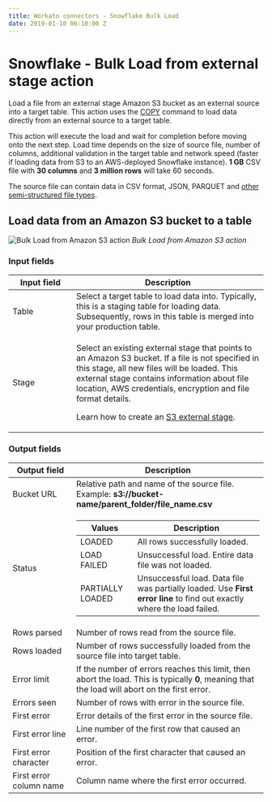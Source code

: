 ```yaml
---
title: Workato connectors - Snowflake Bulk Load
date: 2019-01-10 06:10:00 Z
---
```


# Snowflake - Bulk Load from external stage action

Load a file from an external stage Amazon S3 bucket as an external source into a target table. This action uses the [COPY](https://docs.snowflake.net/manuals/sql-reference/sql/copy-into-table.html#output) command to load data directly from an external source to a target table.

This action will execute the load and wait for completion before moving onto the next step. Load time depends on the size of source file, number of columns, additional validation in the target table and network speed (faster if loading data from S3 to an AWS-deployed Snowflake instance). **1 GB** CSV file with **30 columns** and **3 million rows** will take 60 seconds.

The source file can contain data in CSV format, JSON, PARQUET and [other semi-structured file types](https://docs.snowflake.net/manuals/sql-reference/sql/copy-into-table.html#format-type-options-formattypeoptions).

## Load data from an Amazon S3 bucket to a table

![Bulk Load from Amazon S3 action](~@img/snowflake/bulk-load-s3.png)
*Bulk Load from Amazon S3 action*

### Input fields

<table class="unchanged rich-diff-level-one">
  <thead>
    <tr>
        <th width='25%'>Input field</th>
        <th>Description</th>
    </tr>
  </thead>
  <tbody>
    <tr>
      <td>Table</a></td>
      <td>
        Select a target table to load data into. Typically, this is a staging table for loading data. Subsequently, rows in this table is merged into your production table.
      </td>
    </tr>
    <tr>
      <td>Stage</td>
      <td>
        <p>Select an existing external stage that points to an Amazon S3 bucket. If a file is not specified in this stage, all new files will be loaded. This external stage contains information about file location, AWS credentials, encryption and file format details.</p>
        <p>Learn how to create an <a href="https://docs.snowflake.net/manuals/user-guide/data-load-s3-create-stage.html">S3 external stage</a>.</p>
      </td>
    </tr>
  </tbody>
</table>

### Output fields

<table class="unchanged rich-diff-level-one">
  <thead>
    <tr>
      <th width='25%'>Output field</th>
      <th>Description</th>
    </tr>
  </thead>
  <tbody>
    <tr>
      <td>Bucket URL</td>
      <td>Relative path and name of the source file.<br>Example: <b>s3://bucket-name/parent_folder/file_name.csv</b></td>
    </tr>
    <tr>
      <td>Status</td>
      <td>
        <table class="unchanged rich-diff-level-one">
          <thead>
            <tr>
              <th>Values</th>
              <th>Description</th>
            </tr>
          </thead>
          <tbody>
            <tr>
              <td>LOADED</td>
              <td>All rows successfully loaded.</td>
            </tr>
            <tr>
              <td>LOAD FAILED</td>
              <td>Unsuccessful load. Entire data file was not loaded.</td>
            </tr>
            <tr>
              <td>PARTIALLY LOADED</td>
              <td>Unsuccessful load. Data file was partially loaded. Use <b>First error line</b> to find out exactly where the load failed.</td>
            </tr>
          </tbody>
        </table>
      </td>
    </tr>
    <tr>
      <td>Rows parsed</td>
      <td>Number of rows read from the source file.</td>
    </tr>
    <tr>
      <td>Rows loaded</td>
      <td>Number of rows successfully loaded from the source file into target table.</td>
    </tr>
    <tr>
      <td>Error limit</td>
      <td>If the number of errors reaches this limit, then abort the load. This is typically <b>0</b>, meaning that the load will abort on the first error.</td>
    </tr>
    <tr>
      <td>Errors seen</td>
      <td>Number of rows with error in the source file.</td>
    </tr>
    <tr>
      <td>First error</td>
      <td>Error details of the first error in the source file.</td>
    </tr>
    <tr>
      <td>First error line</td>
      <td>Line number of the first row that caused an error.</td>
    </tr>
    <tr>
      <td>First error character</td>
      <td>Position of the first character that caused an error.</td>
    </tr>
    <tr>
      <td>First error column name</td>
      <td>Column name where the first error occurred.</td>
    </tr>
  </tbody>
</table>
